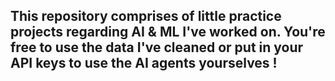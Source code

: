 ## This repository comprises of little practice projects regarding AI & ML I've worked on. You're free to use the data I've cleaned or put in your API keys to use the AI agents yourselves !
